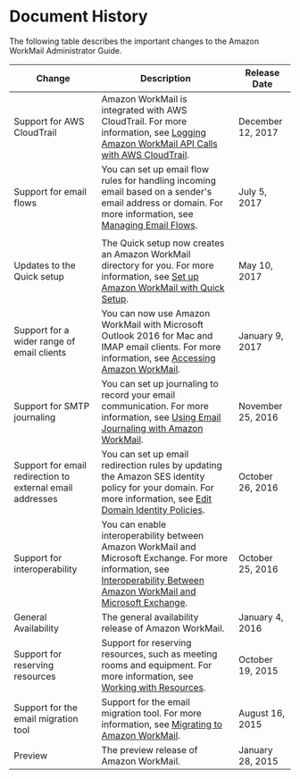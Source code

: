 # Document History<a name="DocumentHistory"></a>

The following table describes the important changes to the Amazon WorkMail Administrator Guide\. 


| Change | Description | Release Date | 
| --- | --- | --- | 
| Support for AWS CloudTrail | Amazon WorkMail is integrated with AWS CloudTrail\. For more information, see [Logging Amazon WorkMail API Calls with AWS CloudTrail](logging-using-cloudtrail.md)\. | December 12, 2017 | 
| Support for email flows | You can set up email flow rules for handling incoming email based on a sender's email address or domain\. For more information, see [Managing Email Flows](email-flows.md)\. | July 5, 2017 | 
|  |  |  | 
| Updates to the Quick setup |  The Quick setup now creates an Amazon WorkMail directory for you\. For more information, see [Set up Amazon WorkMail with Quick Setup](quick_setup.md)\.  | May 10, 2017 | 
| Support for a wider range of email clients |  You can now use Amazon WorkMail with Microsoft Outlook 2016 for Mac and IMAP email clients\. For more information, see [Accessing Amazon WorkMail](what_is.md#accessing_workmail)\.  | January 9, 2017 | 
| Support for SMTP journaling |  You can set up journaling to record your email communication\. For more information, see [Using Email Journaling with Amazon WorkMail](journaling_overview.md)\.  | November 25, 2016 | 
| Support for email redirection to external email addresses |  You can set up email redirection rules by updating the Amazon SES identity policy for your domain\. For more information, see [Edit Domain Identity Policies](editing_domains.md)\.  | October 26, 2016 | 
| Support for interoperability |  You can enable interoperability between Amazon WorkMail and Microsoft Exchange\. For more information, see [Interoperability Between Amazon WorkMail and Microsoft Exchange](interoperability.md)\.  | October 25, 2016 | 
|  General Availability  |  The general availability release of Amazon WorkMail\.  | January 4, 2016 | 
| Support for reserving resources | Support for reserving resources, such as meeting rooms and equipment\. For more information, see [Working with Resources](resources_overview.md)\. | October 19, 2015 | 
|  Support for the email migration tool  |  Support for the email migration tool\. For more information, see [Migrating to Amazon WorkMail](migration_overview.md)\.  | August 16, 2015 | 
|  Preview  |  The preview release of Amazon WorkMail\.  | January 28, 2015 | 